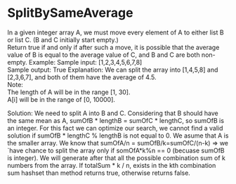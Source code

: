 # SplitBySameAverage
In a given integer array A, we must move every element of A to either list B or list C. (B and C initially start empty.)  
Return true if and only if after such a move, it is possible that the average value of B is equal to the average value of C, and B and C are both non-empty.
Example:
Sample input: 
[1,2,3,4,5,6,7,8]  
Sample output:
True
Explanation: We can split the array into [1,4,5,8] and [2,3,6,7], and both of them have the average of 4.5.   
Note:  
The length of A will be in the range [1, 30].  
A[i] will be in the range of [0, 10000].


Solution:
We need to split A into B and C. Considering that B should have the same mean as A, sumOfB * lengthB = sumOfC * lengthC, so sumOfB is an integer. For this fact we can optimize our search, we cannot find a valid solution if sumOfB * lengthC % lengthB is not equal to 0.
We asume that A is the smaller array.
We know that
sumOfA/n = sumOfB/k=sumOfC/(n-k) => we `have chance to split the array only if somOfA*k%n == 0 (becuase sumOfB is integer).
We will generate after that all the possible combination sum of k numbers from the array. If totalSum * k / n, exists in the kth combination sum hashset than method returns true, otherwise returns false. 
